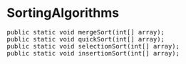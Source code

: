 # SortingAlgorithms  
<pre>
public static void mergeSort(int[] array);
public static void quickSort(int[] array);
public static void selectionSort(int[] array);
public static void insertionSort(int[] array);
</pre>